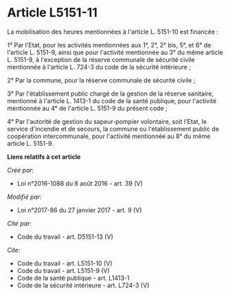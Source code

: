 # Article L5151-11

La mobilisation des heures mentionnées à l'article L. 5151-10 est financée : 

1° Par l'Etat, pour les activités mentionnées aux 1°, 2°, 2° bis, 5°, et 6° de l'article L. 5151-9, ainsi que pour l'activité
mentionnée au 3° du même article L. 5151-9, à l'exception de la réserve communale de sécurité civile mentionnée à l'article
L. 724-3 du code de la sécurité intérieure ; 

2° Par la commune, pour la réserve communale de sécurité civile ; 

3° Par l'établissement public chargé de la gestion de la réserve sanitaire, mentionné à l'article L. 1413-1 du code de la
santé publique, pour l'activité mentionnée au 4° de l'article L. 5151-9 du présent code ; 

4° Par l'autorité de gestion du sapeur-pompier volontaire, soit l'Etat, le service d'incendie et de secours, la commune ou
l'établissement public de coopération intercommunale, pour l'activité mentionnée au 8° du même article L. 5151-9.

**Liens relatifs à cet article**

_Créé par_:

  - Loi n°2016-1088 du 8 août 2016 - art. 39 (V)

_Modifié par_:

  - Loi n°2017-86 du 27 janvier 2017 - art. 9 (V)

_Cité par_:

  - Code du travail - art. D5151-13 (V)

_Cite_:

  - Code du travail - art. L5151-10 (V)
  - Code du travail - art. L5151-9 (V)
  - Code de la santé publique - art. L1413-1
  - Code de la sécurité intérieure - art. L724-3 (V)
